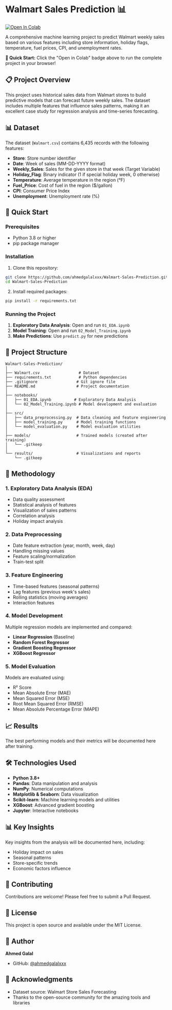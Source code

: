 # Walmart Sales Prediction 📊

[![Open In Colab](https://colab.research.google.com/assets/colab-badge.svg)](https://colab.research.google.com/github/ahmedgalalxxx/Walmart-Sales-Prediction/blob/main/Walmart_Sales_Prediction_Colab.ipynb)

A comprehensive machine learning project to predict Walmart weekly sales based on various features including store information, holiday flags, temperature, fuel prices, CPI, and unemployment rates.

**🚀 Quick Start:** Click the "Open in Colab" badge above to run the complete project in your browser!

## 📋 Project Overview

This project uses historical sales data from Walmart stores to build predictive models that can forecast future weekly sales. The dataset includes multiple features that influence sales patterns, making it an excellent case study for regression analysis and time-series forecasting.

## 📊 Dataset

The dataset (`Walmart.csv`) contains 6,435 records with the following features:

- **Store**: Store number identifier
- **Date**: Week of sales (MM-DD-YYYY format)
- **Weekly_Sales**: Sales for the given store in that week (Target Variable)
- **Holiday_Flag**: Binary indicator (1 if special holiday week, 0 otherwise)
- **Temperature**: Average temperature in the region (°F)
- **Fuel_Price**: Cost of fuel in the region ($/gallon)
- **CPI**: Consumer Price Index
- **Unemployment**: Unemployment rate (%)

## 🚀 Quick Start

### Prerequisites

- Python 3.8 or higher
- pip package manager

### Installation

1. Clone this repository:
```bash
git clone https://github.com/ahmedgalalxxx/Walmart-Sales-Prediction.git
cd Walmart-Sales-Prediction
```

2. Install required packages:
```bash
pip install -r requirements.txt
```

### Running the Project

1. **Exploratory Data Analysis**: Open and run `01_EDA.ipynb`
2. **Model Training**: Open and run `02_Model_Training.ipynb`
3. **Make Predictions**: Use `predict.py` for new predictions

## 📁 Project Structure

```
Walmart-Sales-Prediction/
│
├── Walmart.csv                 # Dataset
├── requirements.txt            # Python dependencies
├── .gitignore                 # Git ignore file
├── README.md                  # Project documentation
│
├── notebooks/
│   ├── 01_EDA.ipynb          # Exploratory Data Analysis
│   └── 02_Model_Training.ipynb # Model development and evaluation
│
├── src/
│   ├── data_preprocessing.py  # Data cleaning and feature engineering
│   ├── model_training.py      # Model training functions
│   └── model_evaluation.py    # Model evaluation utilities
│
├── models/                    # Trained models (created after training)
│   └── .gitkeep
│
└── results/                   # Visualizations and reports
    └── .gitkeep
```

## 🔬 Methodology

### 1. Exploratory Data Analysis (EDA)
- Data quality assessment
- Statistical analysis of features
- Visualization of sales patterns
- Correlation analysis
- Holiday impact analysis

### 2. Data Preprocessing
- Date feature extraction (year, month, week, day)
- Handling missing values
- Feature scaling/normalization
- Train-test split

### 3. Feature Engineering
- Time-based features (seasonal patterns)
- Lag features (previous week's sales)
- Rolling statistics (moving averages)
- Interaction features

### 4. Model Development
Multiple regression models are implemented and compared:
- **Linear Regression** (Baseline)
- **Random Forest Regressor**
- **Gradient Boosting Regressor**
- **XGBoost Regressor**

### 5. Model Evaluation
Models are evaluated using:
- R² Score
- Mean Absolute Error (MAE)
- Mean Squared Error (MSE)
- Root Mean Squared Error (RMSE)
- Mean Absolute Percentage Error (MAPE)

## 📈 Results

The best performing models and their metrics will be documented here after training.

## 🛠️ Technologies Used

- **Python 3.8+**
- **Pandas**: Data manipulation and analysis
- **NumPy**: Numerical computations
- **Matplotlib & Seaborn**: Data visualization
- **Scikit-learn**: Machine learning models and utilities
- **XGBoost**: Advanced gradient boosting
- **Jupyter**: Interactive notebooks

## 📊 Key Insights

Key insights from the analysis will be documented here, including:
- Holiday impact on sales
- Seasonal patterns
- Store-specific trends
- Economic factors influence

## 🤝 Contributing

Contributions are welcome! Please feel free to submit a Pull Request.

## 📝 License

This project is open source and available under the MIT License.

## 👤 Author

**Ahmed Galal**
- GitHub: [@ahmedgalalxxx](https://github.com/ahmedgalalxxx)

## 🙏 Acknowledgments

- Dataset source: Walmart Store Sales Forecasting
- Thanks to the open-source community for the amazing tools and libraries
